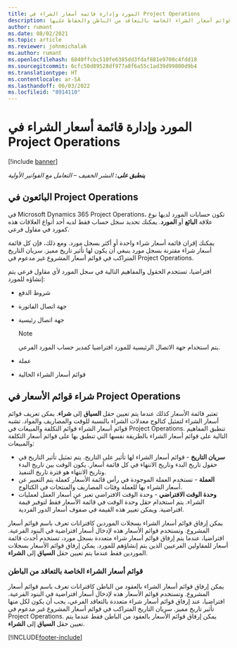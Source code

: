 ```yaml
---
title: المورد وإدارة قائمة أسعار الشراء في Project Operations
description: يوفر هذا المقا معلومات ستساعدك على إنشاء بيانات المورّدين وقوائم أسعار الشراء الخاصة بالتعاقد من الباطن والحفاظ عليها.
author: rumant
ms.date: 08/02/2021
ms.topic: article
ms.reviewer: johnmichalak
ms.author: rumant
ms.openlocfilehash: 6840ffcbc510fe6385dd3fdaf881e9700c4fdd18
ms.sourcegitcommit: 6cfc50d89528df977a8f6a55c1ad39d99800d9b4
ms.translationtype: HT
ms.contentlocale: ar-SA
ms.lasthandoff: 06/03/2022
ms.locfileid: "8914110"
---
```

# <a name="vendor-and-purchase-price-list-management-in-project-operations"></a>المورد وإدارة قائمة أسعار الشراء في Project Operations

[!include [banner](../../includes/dataverse-preview.md)]

_**ينطبق على:** النشر الخفيف – التعامل مع الفواتير الأولية_

## <a name="vendors-in-project-operations"></a>البائعون في Project Operations

في Microsoft Dynamics 365 Project Operations، تكون حسابات المورد لديها نوع علاقة **البائع** أو **المورد**. يمكنك تحديد سجل حساب فقط لديه أحد أنواع العلاقات هذه كمورد في مقاول فرعي.

يمكنك إقران قائمة أسعار شراء واحدة أو أكثر بسجل مورد. ومع ذلك، فإن كل قائمة أسعار شراء مقترنة بسجل مورد ينبغي أن يكون لها تأثير تاريخ مميز. سريان التاريخ المتراكب في قوائم أسعار المشروع غير مدعوم في Project Operations.

افتراضيا، تستخدم الحقول والمفاهيم التالية في سجل المورد لأي مقاول فرعي يتم إنشاؤه للمورد:

- شروط الدفع
- جهة اتصال الفاتورة
- جهة اتصال رئيسية

    > [!NOTE]
    > يتم استخدام جهة الاتصال الرئيسية للمورد افتراضيا كمدير حساب المورد الفرعي.

- عملة
- قوائم أسعار الشراء الحالية

## <a name="purchase-price-lists-in-project-operations"></a>شراء قوائم الأسعار في Project Operations

تعتبر قائمة الأسعار كذلك عندما يتم تعيين حقل **السياق** إلى **شراء**. يمكن تعريف قوائم أسعار الشراء لتمثيل كتالوج معدلات الشراء بالنسبة للوقت والمصاريف والمواد. تشبه قوائم أسعار الشراء قوائم التكلفة والمبيعات في Project Operations. تنطبق المفاهيم التالية على قوائم أسعار الشراء بالطريقة نفسها التي تنطبق بها على قوائم أسعار التكلفة والمبيعات:

- **سريان التاريخ** - قوائم أسعار الشراء لها تأثير على التاريخ. يتم تمثيل تأثير التاريخ في حقول تاريخ البدء وتاريخ الانتهاء في كل قائمة أسعار. يكون الوقت بين تاريخ البدء وتاريخ الانتهاء هو فترة تاريخ التنفيذ.
- **العملة** - تستخدم العملة الموجودة في رأس قائمة الأسعار كعملة يتم التعبير عن أسعار الشراء بها للعملة وفئات المصاريف والمنتجات في الكتالوج.
- **وحدة الوقت الافتراضي** - وحدة الوقت الافتراضي تعبر عن أسعار العمل لعمليات الشراء. يتم استخدام حقل وحدة الوقت في قائمة الأسعار فقط لتوفير قيمة افتراضية. ويمكن تغيير هذه القيمة في صفوف أسعار الدور الفردية.

يمكن إرفاق قوائم أسعار الشراء بسجلات الموردين كاقترانات تعرف باسم قوائم أسعار المشروع. وتستخدم قوائم الأسعار هذه لإدخال أسعار افتراضية في البنود الفرعية. افتراضيا، عندما يتم إرفاق قوائم أسعار شراء متعددة بسجل مورد، تستخدم أحدث قائمة أسعار للمقاولين الفرعيين الذين يتم إنشاؤهم للمورد. يمكن إرفاق قوائم الأسعار بسجلات الموردين فقط عندما يتم تعيين حقل **السياق** إلى **الشراء**.

### <a name="subcontract-specific-purchase-price-lists"></a>قوائم أسعار الشراء الخاصة بالتعاقد من الباطن

يمكن إرفاق قوائم أسعار الشراء بالعقود من الباطن كاقترانات تعرف باسم قوائم أسعار المشروع. وتستخدم قوائم الأسعار هذه لإدخال أسعار افتراضية في البنود الفرعية. افتراضيا، عند إرفاق قوائم أسعار شراء متعددة بالتعاقد الفرعي، يجب أن يكون لكل منها تأثير تاريخ مميز. سريان التاريخ المتراكب في قوائم أسعار المشروع غير مدعوم في Project Operations. يمكن إرفاق قوائم الأسعار بالعقود من الباطن فقط عندما يتم تعيين حقل **السياق** إلى **الشراء**.

[!INCLUDE[footer-include](../../includes/footer-banner.md)]

